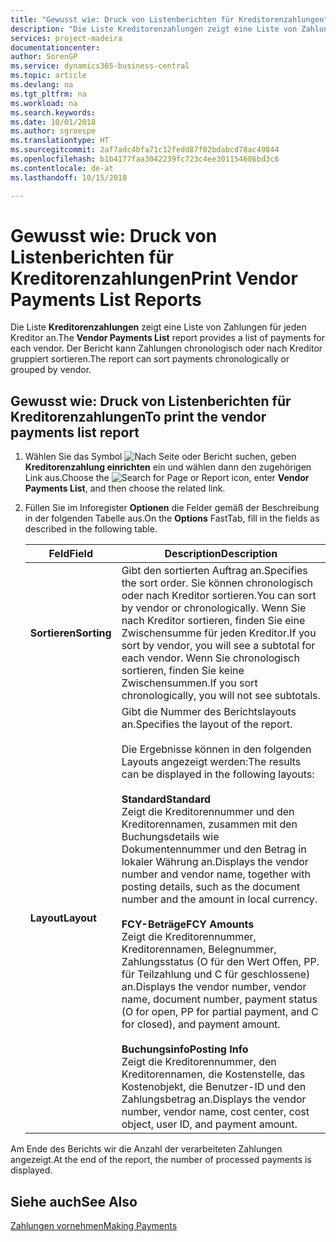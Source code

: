 ```yaml
---
title: "Gewusst wie: Druck von Listenberichten für Kreditorenzahlungen"
description: "Die Liste Kreditorenzahlungen zeigt eine Liste von Zahlungen für jeden Kreditor an. Der Bericht kann Zahlungen chronologisch oder nach Kreditor gruppiert sortieren."
services: project-madeira
documentationcenter: 
author: SorenGP
ms.service: dynamics365-business-central
ms.topic: article
ms.devlang: na
ms.tgt_pltfrm: na
ms.workload: na
ms.search.keywords: 
ms.date: 10/01/2018
ms.author: sgroespe
ms.translationtype: HT
ms.sourcegitcommit: 2af7adc4bfa71c12fedd87f02bdabcd78ac49844
ms.openlocfilehash: b1b4177faa3042239fc723c4ee301154686bd3c6
ms.contentlocale: de-at
ms.lasthandoff: 10/15/2018

---
```

# <a name="print-vendor-payments-list-reports"></a><span data-ttu-id="ead6b-104">Gewusst wie: Druck von Listenberichten für Kreditorenzahlungen</span><span class="sxs-lookup"><span data-stu-id="ead6b-104">Print Vendor Payments List Reports</span></span>
<span data-ttu-id="ead6b-105">Die Liste **Kreditorenzahlungen** zeigt eine Liste von Zahlungen für jeden Kreditor an.</span><span class="sxs-lookup"><span data-stu-id="ead6b-105">The **Vendor Payments List** report provides a list of payments for each vendor.</span></span> <span data-ttu-id="ead6b-106">Der Bericht kann Zahlungen chronologisch oder nach Kreditor gruppiert sortieren.</span><span class="sxs-lookup"><span data-stu-id="ead6b-106">The report can sort payments chronologically or grouped by vendor.</span></span>  

## <a name="to-print-the-vendor-payments-list-report"></a><span data-ttu-id="ead6b-107">Gewusst wie: Druck von Listenberichten für Kreditorenzahlungen</span><span class="sxs-lookup"><span data-stu-id="ead6b-107">To print the vendor payments list report</span></span>  

1.  <span data-ttu-id="ead6b-108">Wählen Sie das Symbol ![Nach Seite oder Bericht suchen](../../media/ui-search/search_small.png "Symbol Nach Seite oder Bericht suchen"), geben **Kreditorenzahlung einrichten** ein und wählen dann den zugehörigen Link aus.</span><span class="sxs-lookup"><span data-stu-id="ead6b-108">Choose the ![Search for Page or Report](../../media/ui-search/search_small.png "Search for Page or Report icon") icon, enter **Vendor Payments List**, and then choose the related link.</span></span>  
2.  <span data-ttu-id="ead6b-109">Füllen Sie im Inforegister **Optionen** die Felder gemäß der Beschreibung in der folgenden Tabelle aus.</span><span class="sxs-lookup"><span data-stu-id="ead6b-109">On the **Options** FastTab, fill in the fields as described in the following table.</span></span>  

    |<span data-ttu-id="ead6b-110">Feld</span><span class="sxs-lookup"><span data-stu-id="ead6b-110">Field</span></span>|<span data-ttu-id="ead6b-111">Description</span><span class="sxs-lookup"><span data-stu-id="ead6b-111">Description</span></span>|  
    |---------------------------------|---------------------------------------|  
    |<span data-ttu-id="ead6b-112">**Sortieren**</span><span class="sxs-lookup"><span data-stu-id="ead6b-112">**Sorting**</span></span>|<span data-ttu-id="ead6b-113">Gibt den sortierten Auftrag an.</span><span class="sxs-lookup"><span data-stu-id="ead6b-113">Specifies the sort order.</span></span> <span data-ttu-id="ead6b-114">Sie können chronologisch oder nach Kreditor sortieren.</span><span class="sxs-lookup"><span data-stu-id="ead6b-114">You can sort by vendor or chronologically.</span></span> <span data-ttu-id="ead6b-115">Wenn Sie nach Kreditor sortieren, finden Sie eine Zwischensumme für jeden Kreditor.</span><span class="sxs-lookup"><span data-stu-id="ead6b-115">If you sort by vendor, you will see a subtotal for each vendor.</span></span> <span data-ttu-id="ead6b-116">Wenn Sie chronologisch sortieren, finden Sie keine Zwischensummen.</span><span class="sxs-lookup"><span data-stu-id="ead6b-116">If you sort chronologically, you will not see subtotals.</span></span>|  
    |<span data-ttu-id="ead6b-117">**Layout**</span><span class="sxs-lookup"><span data-stu-id="ead6b-117">**Layout**</span></span>|<span data-ttu-id="ead6b-118">Gibt die Nummer des Berichtslayouts an.</span><span class="sxs-lookup"><span data-stu-id="ead6b-118">Specifies the layout of the report.</span></span><br /><br /> <span data-ttu-id="ead6b-119">Die Ergebnisse können in den folgenden Layouts angezeigt werden:</span><span class="sxs-lookup"><span data-stu-id="ead6b-119">The results can be displayed in the following layouts:</span></span><br /><br /> <span data-ttu-id="ead6b-120">**Standard**</span><span class="sxs-lookup"><span data-stu-id="ead6b-120">**Standard**</span></span><br /> <span data-ttu-id="ead6b-121">Zeigt die Kreditorennummer und den Kreditorennamen, zusammen mit den Buchungsdetails wie Dokumentennummer und den Betrag in lokaler Währung an.</span><span class="sxs-lookup"><span data-stu-id="ead6b-121">Displays the vendor number and vendor name, together with posting details, such as the document number and the amount in local currency.</span></span><br /><br /> <span data-ttu-id="ead6b-122">**FCY-Beträge**</span><span class="sxs-lookup"><span data-stu-id="ead6b-122">**FCY Amounts**</span></span><br /> <span data-ttu-id="ead6b-123">Zeigt die Kreditorennummer, Kreditorennamen, Belegnummer, Zahlungsstatus (O für den Wert Offen, PP. für Teilzahlung und C für geschlossene) an.</span><span class="sxs-lookup"><span data-stu-id="ead6b-123">Displays the vendor number, vendor name, document number, payment status (O for open, PP for partial payment, and C for closed), and payment amount.</span></span><br /><br /> <span data-ttu-id="ead6b-124">**Buchungsinfo**</span><span class="sxs-lookup"><span data-stu-id="ead6b-124">**Posting Info**</span></span><br /> <span data-ttu-id="ead6b-125">Zeigt die Kreditorennummer, den Kreditorennamen, die Kostenstelle, das Kostenobjekt, die Benutzer-ID und den Zahlungsbetrag an.</span><span class="sxs-lookup"><span data-stu-id="ead6b-125">Displays the vendor number, vendor name, cost center, cost object, user ID, and payment amount.</span></span>|  

 <span data-ttu-id="ead6b-126">Am Ende des Berichts wir die Anzahl der verarbeiteten Zahlungen angezeigt.</span><span class="sxs-lookup"><span data-stu-id="ead6b-126">At the end of the report, the number of processed payments is displayed.</span></span>  

## <a name="see-also"></a><span data-ttu-id="ead6b-127">Siehe auch</span><span class="sxs-lookup"><span data-stu-id="ead6b-127">See Also</span></span>  
[<span data-ttu-id="ead6b-128">Zahlungen vornehmen</span><span class="sxs-lookup"><span data-stu-id="ead6b-128">Making Payments</span></span>](../../payables-make-payments.md)

